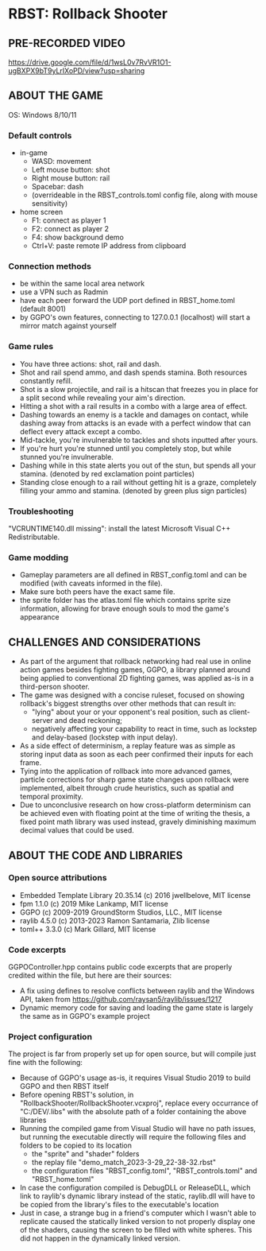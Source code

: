 # RBST: Rollback Shooter

## PRE-RECORDED VIDEO

https://drive.google.com/file/d/1wsL0v7RvVR1O1-ugBXPX9bT9yLrIXoPD/view?usp=sharing

## ABOUT THE GAME

OS: Windows 8/10/11

### Default controls
- in-game
    - WASD: movement
    - Left mouse button: shot
    - Right mouse button: rail
    - Spacebar: dash
    - (overrideable in the RBST_controls.toml config file, along with mouse sensitivity)
- home screen
    - F1: connect as player 1
    - F2: connect as player 2
    - F4: show background demo
    - Ctrl+V: paste remote IP address from clipboard

### Connection methods
- be within the same local area network
- use a VPN such as Radmin
- have each peer forward the UDP port defined in RBST_home.toml (default 8001)
- by GGPO's own features, connecting to 127.0.0.1 (localhost) will start a mirror match against yourself

### Game rules
- You have three actions: shot, rail and dash.
- Shot and rail spend ammo, and dash spends stamina. Both resources constantly refill.
- Shot is a slow projectile, and rail is a hitscan that freezes you in place for a split second while revealing your aim's direction.
- Hitting a shot with a rail results in a combo with a large area of effect.
- Dashing towards an enemy is a tackle and damages on contact, while dashing away from attacks is an evade with a perfect window that can deflect every attack except a combo.
- Mid-tackle, you're invulnerable to tackles and shots inputted after yours.
- If you're hurt you're stunned until you completely stop, but while stunned you're invulnerable.
- Dashing while in this state alerts you out of the stun, but spends all your stamina. (denoted by red exclamation point particles)
- Standing close enough to a rail without getting hit is a graze, completely filling your ammo and stamina. (denoted by green plus sign particles)

### Troubleshooting
"VCRUNTIME140.dll missing": install the latest Microsoft Visual C++ Redistributable.

### Game modding
- Gameplay parameters are all defined in RBST_config.toml and can be modified (with caveats informed in the file).
- Make sure both peers have the exact same file.
- the sprite folder has the atlas.toml file which contains sprite size information, allowing for brave enough souls to mod the game's appearance

## CHALLENGES AND CONSIDERATIONS

- As part of the argument that rollback networking had real use in online action games besides fighting games, GGPO, a library planned around being applied to conventional 2D fighting games, was applied as-is in a third-person shooter.
- The game was designed with a concise ruleset, focused on showing rollback's biggest strengths over other methods that can result in:
    - "lying" about your or your opponent's real position, such as client-server and dead reckoning;
    - negatively affecting your capability to react in time, such as lockstep and delay-based (lockstep with input delay).
- As a side effect of determinism, a replay feature was as simple as storing input data as soon as each peer confirmed their inputs for each frame.
- Tying into the application of rollback into more advanced games, particle corrections for sharp game state changes upon rollback were implemented, albeit through crude heuristics, such as spatial and temporal proximity.
- Due to unconclusive research on how cross-platform determinism can be achieved even with floating point at the time of writing the thesis, a fixed point math library was used instead, gravely diminishing maximum decimal values that could be used.

## ABOUT THE CODE AND LIBRARIES ##

### Open source attributions
- Embedded Template Library 20.35.14 (c) 2016 jwellbelove, MIT license
- fpm 1.1.0 (c) 2019 Mike Lankamp, MIT license
- GGPO (c) 2009-2019 GroundStorm Studios, LLC., MIT license
- raylib 4.5.0 (c) 2013-2023 Ramon Santamaria, Zlib license
- toml++ 3.3.0 (c) Mark Gillard, MIT license

### Code excerpts

GGPOController.hpp contains public code excerpts that are properly credited within the file, but here are their sources:

- A fix using defines to resolve conflicts between raylib and the Windows API, taken from https://github.com/raysan5/raylib/issues/1217
- Dynamic memory code for saving and loading the game state is largely the same as in GGPO's example project

### Project configuration

The project is far from properly set up for open source, but will compile just fine with the following:

- Because of GGPO's usage as-is, it requires Visual Studio 2019 to build GGPO and then RBST itself
- Before opening RBST's solution, in "RollbackShooter/RollbackShooter.vcxproj", replace every occurrance of "C:/DEV/.libs" with the absolute path of a folder containing the above libraries
- Running the compiled game from Visual Studio will have no path issues, but running the executable directly will require the following files and folders to be copied to its location
    - the "sprite" and "shader" folders
    - the replay file "demo_match_2023-3-29_22-38-32.rbst"
    - the configuration files "RBST_config.toml", "RBST_controls.toml" and "RBST_home.toml"
- In case the configuration compiled is DebugDLL or ReleaseDLL, which link to raylib's dynamic library instead of the static, raylib.dll will have to be copied from the library's files to the executable's location
- Just in case, a strange bug in a friend's computer which I wasn't able to replicate caused the statically linked version to not properly display one of the shaders, causing the screen to be filled with white spheres. This did not happen in the dynamically linked version.